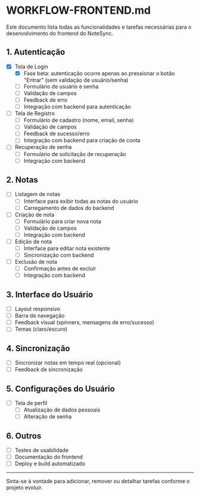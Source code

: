# WORKFLOW-FRONTEND.md

Este documento lista todas as funcionalidades e tarefas necessárias para o desenvolvimento do frontend do NoteSync.

## 1. Autenticação

- [x] Tela de Login
  - [x] Fase beta: autenticação ocorre apenas ao pressionar o botão "Entrar" (sem validação de usuário/senha)
  - [ ] Formulário de usuário e senha
  - [ ] Validação de campos
  - [ ] Feedback de erro
  - [ ] Integração com backend para autenticação
- [ ] Tela de Registro
  - [ ] Formulário de cadastro (nome, email, senha)
  - [ ] Validação de campos
  - [ ] Feedback de sucesso/erro
  - [ ] Integração com backend para criação de conta
- [ ] Recuperação de senha
  - [ ] Formulário de solicitação de recuperação
  - [ ] Integração com backend

## 2. Notas

- [ ] Listagem de notas
  - [ ] Interface para exibir todas as notas do usuário
  - [ ] Carregamento de dados do backend
- [ ] Criação de nota
  - [ ] Formulário para criar nova nota
  - [ ] Validação de campos
  - [ ] Integração com backend
- [ ] Edição de nota
  - [ ] Interface para editar nota existente
  - [ ] Sincronização com backend
- [ ] Exclusão de nota
  - [ ] Confirmação antes de excluir
  - [ ] Integração com backend

## 3. Interface do Usuário

- [ ] Layout responsivo
- [ ] Barra de navegação
- [ ] Feedback visual (spinners, mensagens de erro/sucesso)
- [ ] Temas (claro/escuro)

## 4. Sincronização

- [ ] Sincronizar notas em tempo real (opcional)
- [ ] Feedback de sincronização

## 5. Configurações do Usuário

- [ ] Tela de perfil
  - [ ] Atualização de dados pessoais
  - [ ] Alteração de senha

## 6. Outros

- [ ] Testes de usabilidade
- [ ] Documentação do frontend
- [ ] Deploy e build automatizado

---

Sinta-se à vontade para adicionar, remover ou detalhar tarefas conforme o projeto evoluir.
